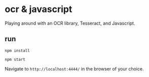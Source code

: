 # ocr & javascript
Playing around with an OCR library, Tesseract, and Javascript.

## run
```
npm install
```
```
npm start
```

Navigate to `http://localhost:4444/` in the browser of your choice.
